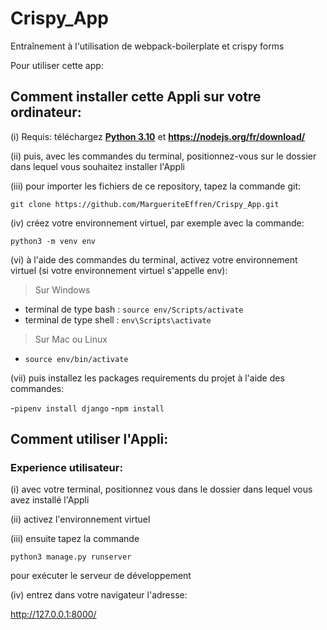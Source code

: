 # Crispy_App
Entraînement à l'utilisation de webpack-boilerplate et crispy forms

Pour utiliser cette app:



## Comment installer cette Appli sur votre ordinateur:
(i) Requis: téléchargez **[Python 3.10](https://www.python.org/downloads/)** et **https://nodejs.org/fr/download/**

(ii) puis, avec les commandes du terminal, positionnez-vous sur le dossier dans lequel vous souhaitez installer l'Appli

(iii) pour importer les fichiers de ce repository, tapez la commande git:

`git clone https://github.com/MargueriteEffren/Crispy_App.git`

(iv) créez votre environnement virtuel, par exemple avec la commande:

`python3 -m venv env`

(vi) à l'aide des commandes du terminal, activez votre environnement virtuel 
(si votre environnement virtuel s'appelle env):
> Sur Windows  
- terminal de type bash : `source env/Scripts/activate`
- terminal de type shell : `env\Scripts\activate`
  
> Sur Mac ou Linux
- `source env/bin/activate`

(vii) puis installez les packages requirements du projet à l'aide des commandes:

-`pipenv install django` 
-`npm install`


## Comment utiliser l'Appli:

### Experience utilisateur:

(i) avec votre terminal, positionnez vous dans le dossier dans lequel vous avez installé l'Appli

(ii) activez l'environnement virtuel

(iii) ensuite tapez la commande 

`python3 manage.py runserver`

pour exécuter le serveur de développement

(iv) entrez dans votre navigateur l'adresse:

http://127.0.0.1:8000/
